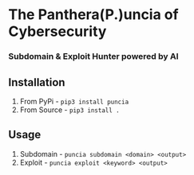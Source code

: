#  The Panthera(P.)uncia of Cybersecurity 
### Subdomain & Exploit Hunter powered by AI

## Installation
1. From PyPi - `pip3 install puncia`
2. From Source - `pip3 install .`<br>

## Usage
1. Subdomain - `puncia subdomain <domain> <output>`
2. Exploit - `puncia exploit <keyword> <output>`<br>